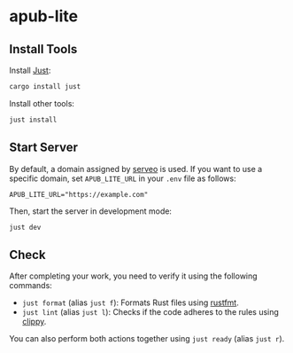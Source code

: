 # apub-lite

## Install Tools

Install [Just](https://github.com/casey/just):

```bash
cargo install just
```

Install other tools:

```bash
just install
```

## Start Server

By default, a domain assigned by [serveo](https://serveo.net/) is used. 
If you want to use a specific domain, set `APUB_LITE_URL` in your `.env` file as follows:

```env
APUB_LITE_URL="https://example.com"
```

Then, start the server in development mode:

```bash
just dev
```

## Check

After completing your work, you need to verify it using the following commands:

- `just format` (alias `just f`): Formats Rust files using [rustfmt](https://github.com/rust-lang/rustfmt).
- `just lint` (alias `just l`): Checks if the code adheres to the rules using [clippy](https://github.com/rust-lang/rust-clippy).

You can also perform both actions together using `just ready` (alias `just r`).


